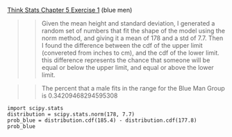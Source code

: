 [Think Stats Chapter 5 Exercise 1](http://greenteapress.com/thinkstats2/html/thinkstats2006.html#toc50) (blue men)

>> Given the mean height and standard deviation, I generated a random set of numbers that fit the shape of the model using the norm method, and giving it a mean of 178 and a std of 7.7. 
Then I found the difference between the cdf of the upper limit (convereted from inches to cm), and the cdf of the lower limit. this difference represents the chance that someone will be equal or below the upper limit, and equal or above the lower limit. 


>>The percent that a male fits in the range for the Blue Man Group is 0.34209468294595308

```
import scipy.stats
distribution = scipy.stats.norm(178, 7.7)
prob_blue = distribution.cdf(185.4) - distribution.cdf(177.8)
prob_blue
```
